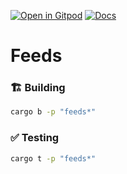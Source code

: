 [![Open in Gitpod](https://img.shields.io/badge/Open_in-Gitpod-white?logo=gitpod)](https://gitpod.io/#FOLDER=feeds/https://github.com/gear-foundation/dapps)
[![Docs](https://img.shields.io/github/actions/workflow/status/gear-foundation/dapps/contracts.yml?logo=rust&label=docs)](https://dapps.gear.rs/feeds_io)

# Feeds

### 🏗️ Building

```sh
cargo b -p "feeds*"
```

### ✅ Testing

```sh
cargo t -p "feeds*"
```
